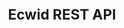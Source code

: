 ---
title: Ecwid REST API

language_tabs:
  - http

toc_footers:
 - <a href='http://help.ecwid.com'>Ecwid Help</a>
 - <a href='https://github.com/Ecwid/ecwid-api-docs'>Suggest an edit</a>

includes:
  - using_api
  - authentication
  - rest_api_reference
  - products
  - categories
  - customers
  - coupons
  - orders
  - store_profile  
  - combinations
  - product_classes
---
